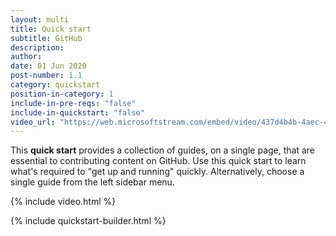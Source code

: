 ```yaml
---
layout: multi
title: Quick start
subtitle: GitHub
description:
author:
date: 01 Jun 2020
post-number: 1.1
category: quickstart
position-in-category: 1
include-in-pre-reqs: "false"
include-in-quickstart: "false"
video_url: "https://web.microsoftstream.com/embed/video/437d4b4b-4aec-41ef-a91f-1ae97a1fcd4e?autoplay=false&amp;showinfo=true"
---
```


This **quick start** provides a collection of guides, on a single page, that are essential to contributing content on GitHub. Use this quick start to learn what's required to "get up and running" quickly. Alternatively, choose a single guide from the left sidebar menu.

{% include video.html %}

{% include quickstart-builder.html %}
